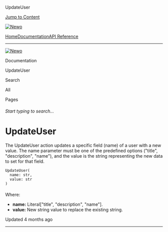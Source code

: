 UpdateUser

[Jump to Content](#content)

[![Newo](https://files.readme.io/895bdeef8322f081f6d0f4507a17e414930dfddfddf1de452f458dc00698ca84-small-svgviewer-png-output_9.png)](/)

[Home](/)[Documentation](index.md)[API Reference](/reference)

* * *

[![Newo](https://files.readme.io/895bdeef8322f081f6d0f4507a17e414930dfddfddf1de452f458dc00698ca84-small-svgviewer-png-output_9.png)](/)

Documentation

UpdateUser

Search

All

Pages

###### Start typing to search…

# UpdateUser

The UpdateUser action updates a specific field (name) of a user with a new value. The name parameter must be one of the predefined options ("title", "description", "name"), and the value is the string representing the new data to set for that field.

```
UpdateUser(
  name: str, 
  value: str
)
```

#### 

Where:

[](#where)

*   **name:** Literal\["title", "description", "name"\].
*   **value:** New string value to replace the existing string.

Updated 4 months ago

* * *
